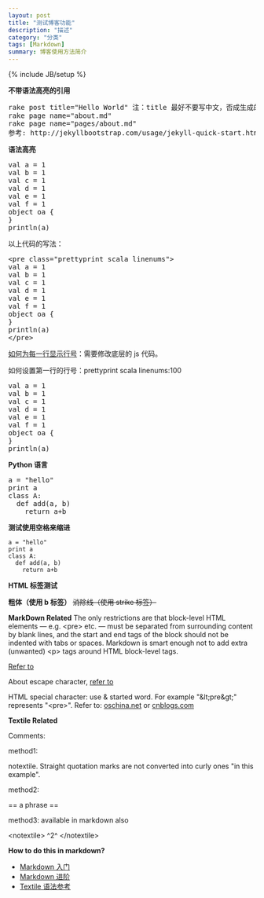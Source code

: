 ```yaml
---
layout: post
title: "测试博客功能"
description: "描述"
category: "分类"
tags: [Markdown]
summary: 博客使用方法简介
---
```

{% include JB/setup %}


**不带语法高亮的引用**

<pre>
rake post title="Hello World" 注：title 最好不要写中文，否成生成的md文件名只有日期字符串，可以在md文件内把title改回中文。
rake page name="about.md"
rake page name="pages/about.md"
参考: http://jekyllbootstrap.com/usage/jekyll-quick-start.html
</pre>

**语法高亮**

<pre class="prettyprint scala linenums">
val a = 1
val b = 1
val c = 1
val d = 1
val e = 1
val f = 1
object oa {
}
println(a)
</pre>

以上代码的写法：

<pre>
&lt;pre class="prettyprint scala linenums"&gt;
val a = 1
val b = 1
val c = 1
val d = 1
val e = 1
val f = 1
object oa {
}
println(a)
&lt;/pre&gt;
</pre>
[如何为每一行显示行号](http://stackoverflow.com/questions/8399547/how-to-add-line-numbers-to-all-lines-in-google-prettify)：需要修改底层的 js 代码。

如何设置第一行的行号：prettyprint scala linenums:100

<pre class="prettyprint scala linenums:100">
val a = 1
val b = 1
val c = 1
val d = 1
val e = 1
val f = 1
object oa {
}
println(a)
</pre>

**Python 语言**

<pre class="prettyprint python linenums">
a = "hello"
print a
class A:
  def add(a, b)
    return a+b
</pre>

**测试使用空格来缩进**

    a = "hello"
    print a
    class A:
      def add(a, b)
        return a+b

**HTML 标签测试**

<b>粗体（使用 b 标签）</b>
<strike>消除线（使用 strike 标签）</strike>

**MarkDown Related**
The only restrictions are that block-level HTML elements — e.g. &lt;pre&gt;  etc. — must be separated from surrounding content by blank lines, and the start and end tags of the block should not be indented with tabs or spaces. Markdown is smart enough not to add extra (unwanted) &lt;p&gt; tags around HTML block-level tags.

[Refer to](http://daringfireball.net/projects/markdown/syntax#html)

About escape character, [refer to](http://www.bluesdream.com/blog/markdown-cheatsheet-syntax-manual.html)

HTML special character: use &amp; started word. For example "&amp;lt;pre&amp;gt;" represents "&lt;pre&gt;". Refer to: 
[oschina.net](http://tool.oschina.net/commons?type=2) or 
[cnblogs.com](http://www.cnblogs.com/didasoft/archive/2006/04/19/379407.html)

**Textile Related**

Comments:

method1:

notextile. Straight quotation marks are not converted into curly ones "in this example".

method2:

== a phrase ==

method3: available in markdown also

&lt;notextile&gt; ^2^ &lt;/notextile&gt;

<notextile>**How to do this in markdown?**</notextile>

* [Markdown 入门](https://help.github.com/articles/markdown-basics)
* [Markdown 进阶](https://guides.github.com/features/mastering-markdown/)
* [Textile 语法参考](http://txstyle.org/)
